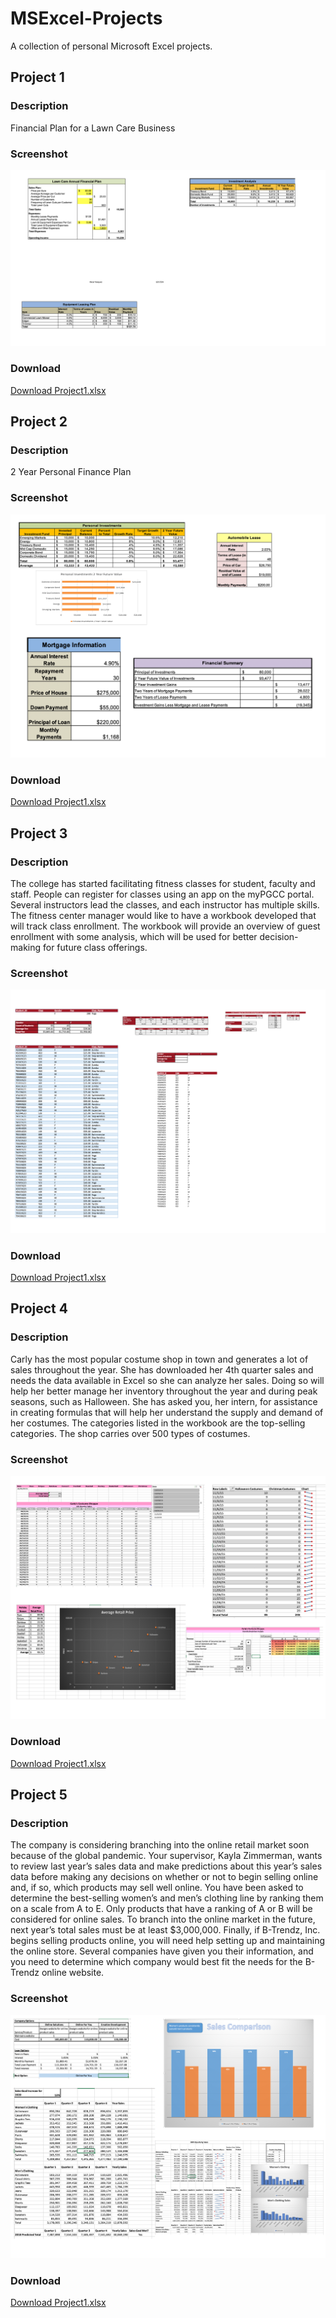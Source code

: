 # MSExcel-Projects
A collection of personal Microsoft Excel projects.

## Project 1

### Description
Financial Plan for a Lawn Care Business

### Screenshot
![Screenshot](/ProjectScreenshots/Project1.png)

### Download
[Download Project1.xlsx](/Project1.xlsx)

## Project 2

### Description
2 Year Personal Finance Plan

### Screenshot
![Screenshot](/ProjectScreenshots/Project2.png)

### Download
[Download Project1.xlsx](/Project2.xlsx)

## Project 3

### Description
The college has started facilitating fitness classes for student, faculty and staff. People can register for classes using an app on the myPGCC portal. Several instructors lead the classes, and each instructor has multiple skills. The fitness center manager would like to have a workbook developed that will track class enrollment. The workbook will provide an overview of guest enrollment with some analysis, which will be used for better decision-making for future class offerings.

### Screenshot
![Screenshot](/ProjectScreenshots/Project3.png)

### Download
[Download Project1.xlsx](/Project3.xlsx)


## Project 4

### Description
Carly has the most popular costume shop in town and generates a lot of sales throughout the year. She has downloaded her 4th quarter sales and needs the data available in Excel so she can analyze her sales. Doing so will help her better manage her inventory throughout the year and during peak seasons, such as Halloween. She has asked you, her intern, for assistance in creating formulas that will help her understand the supply and demand of her costumes. The categories listed in the workbook are the top-selling categories. The shop carries over 500 types of costumes.

### Screenshot
![Screenshot](/ProjectScreenshots/Project4.png)

### Download
[Download Project1.xlsx](/Project4.xlsx)

## Project 5

### Description
The company is considering branching into the online retail market soon because of the global pandemic. Your supervisor, Kayla Zimmerman, wants to review last year’s sales data and make predictions about this year’s sales data before making any decisions on whether or not to begin selling online and, if so, which products may sell well online. You have been asked to determine the best-selling women’s and men’s clothing line by ranking them on a scale from A to E. Only products that have a ranking of A or B will be considered for online sales. To branch into the online market in the future, next year’s total sales must be at least $3,000,000. Finally, if B-Trendz, Inc. begins selling products online, you will need help setting up and maintaining the online store. Several companies have given you their information, and you need to determine which company would best fit the needs for the B-Trendz online website.

### Screenshot
![Screenshot](/ProjectScreenshots/Project5.png)

### Download
[Download Project1.xlsx](/Project5.xlsx)
